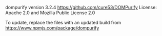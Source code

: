 ﻿dompurify version 3.2.4
https://github.com/cure53/DOMPurify
License: Apache 2.0 and Mozilla Public License 2.0

To update, replace the files with an updated build from https://www.npmjs.com/package/dompurify
